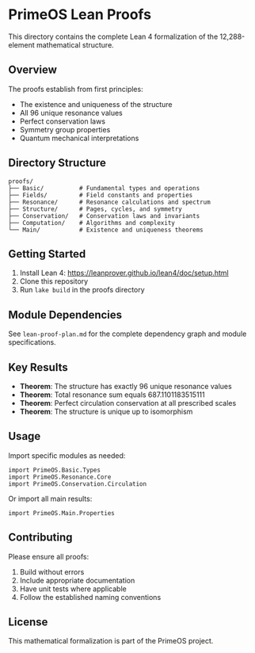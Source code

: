 # PrimeOS Lean Proofs

This directory contains the complete Lean 4 formalization of the 12,288-element mathematical structure.

## Overview

The proofs establish from first principles:
- The existence and uniqueness of the structure
- All 96 unique resonance values
- Perfect conservation laws
- Symmetry group properties
- Quantum mechanical interpretations

## Directory Structure

```
proofs/
├── Basic/          # Fundamental types and operations
├── Fields/         # Field constants and properties
├── Resonance/      # Resonance calculations and spectrum
├── Structure/      # Pages, cycles, and symmetry
├── Conservation/   # Conservation laws and invariants
├── Computation/    # Algorithms and complexity
└── Main/           # Existence and uniqueness theorems
```

## Getting Started

1. Install Lean 4: https://leanprover.github.io/lean4/doc/setup.html
2. Clone this repository
3. Run `lake build` in the proofs directory

## Module Dependencies

See `lean-proof-plan.md` for the complete dependency graph and module specifications.

## Key Results

- **Theorem**: The structure has exactly 96 unique resonance values
- **Theorem**: Total resonance sum equals 687.1101183515111
- **Theorem**: Perfect circulation conservation at all prescribed scales
- **Theorem**: The structure is unique up to isomorphism

## Usage

Import specific modules as needed:

```lean
import PrimeOS.Basic.Types
import PrimeOS.Resonance.Core
import PrimeOS.Conservation.Circulation
```

Or import all main results:

```lean
import PrimeOS.Main.Properties
```

## Contributing

Please ensure all proofs:
1. Build without errors
2. Include appropriate documentation
3. Have unit tests where applicable
4. Follow the established naming conventions

## License

This mathematical formalization is part of the PrimeOS project.
